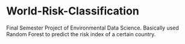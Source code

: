 # World-Risk-Classification
Final Semester Project of Environmental Data Science. Basically used Random Forest to predict the risk index of a certain country.
